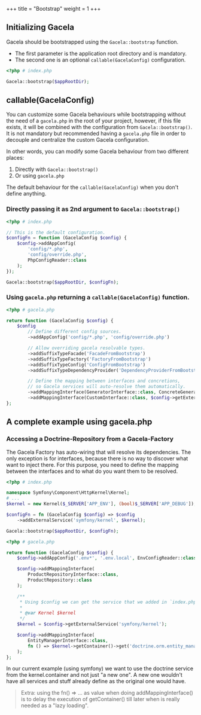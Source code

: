 +++
title = "Bootstrap"
weight = 1
+++

## Initializing Gacela

Gacela should be bootstrapped using the `Gacela::bootstrap` function.<br>
- The first parameter is the application root directory and is mandatory.
- The second one is an optional `callable(GacelaConfig)` configuration.

```php
<?php # index.php

Gacela::bootstrap($appRootDir);
```

## callable(GacelaConfig)

You can customize some Gacela behaviours while bootstrapping without the need of a `gacela.php` in the root of your project,
however, if this file exists, it will be combined with the configuration from `Gacela::bootstrap()`.<br/>
It is not mandatory but recommended having a `gacela.php` file in order to decouple and centralize the custom Gacela configuration.

In other words, you can modify some Gacela behaviour from two different places:

1. Directly with `Gacela::bootstrap()`
2. Or using `gacela.php`

The default behaviour for the `callable(GacelaConfig)` when you don't define anything. 

### Directly passing it as 2nd argument to `Gacela::bootstrap()`

```php
<?php # index.php

// This is the default configuration.
$configFn = function (GacelaConfig $config) {
    $config->addAppConfig(
        'config/*.php',
        'config/override.php',
        PhpConfigReader::class
    );
});

Gacela::bootstrap($appRootDir, $configFn);
```

### Using `gacela.php` returning a `callable(GacelaConfig)` function. 

```php
<?php # gacela.php

return function (GacelaConfig $config) {
    $config
        // Define different config sources.
        ->addAppConfig('config/*.php', 'config/override.php')

        // Allow overriding gacela resolvable types.
        ->addSuffixTypeFacade('FacadeFromBootstrap')
        ->addSuffixTypeFactory('FactoryFromBootstrap')
        ->addSuffixTypeConfig('ConfigFromBootstrap')
        ->addSuffixTypeDependencyProvider('DependencyProviderFromBootstrap')

        // Define the mapping between interfaces and concretions,
        // so Gacela services will auto-resolve them automatically.
        ->addMappingInterface(GeneratorInterface::class, ConcreteGenerator::class)
        ->addMappingInterface(CustomInterface::class, $config->getExternalService('CustomClassKey'));
};
```

## A complete example using gacela.php

### Accessing a Doctrine-Repository from a Gacela-Factory

The Gacela Factory has auto-wiring that will resolve its dependencies.
The only exception is for interfaces, because there is no way to discover what want to inject there.
For this purpose, you need to define the mapping between the interfaces and to what do you want them to be resolved.

```php
<?php # index.php

namespace Symfony\Component\HttpKernel\Kernel;
# ...
$kernel = new Kernel($_SERVER['APP_ENV'], (bool)$_SERVER['APP_DEBUG']);

$configFn = fn (GacelaConfig $config) => $config
    ->addExternalService('symfony/kernel', $kernel);

Gacela::bootstrap($appRootDir, $configFn);
```

```php
<?php # gacela.php

return function (GacelaConfig $config) {
    $config->addAppConfig('.env*', '.env.local', EnvConfigReader::class);

    $config->addMappingInterface(
        ProductRepositoryInterface::class,
        ProductRepository::class
    );

    /** 
     * Using $config we can get the service that we added in `index.php`
     * 
     * @var Kernel $kernel
     */
    $kernel = $config->getExternalService('symfony/kernel');

    $config->addMappingInterface(
        EntityManagerInterface::class,
        fn () => $kernel->getContainer()->get('doctrine.orm.entity_manager')
    );
};
```

In our current example (using symfony) we want to use the doctrine service from the kernel.container and not just "a new
one". A new one wouldn't have all services and stuff already define as the original one would have.

> Extra: using the fn() => ... as value when doing addMappingInterface() is to delay the execution of getContainer() till
> later when is really needed as a "lazy loading".